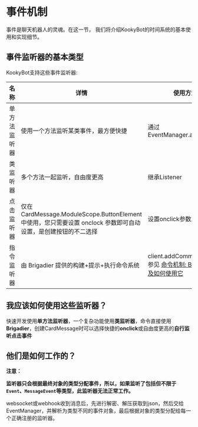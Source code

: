 # 事件机制

事件是聊天机器人的灵魂。在这一节， 我们将介绍KookyBot的时间系统的基本使用和实现细节。

## 事件监听器的基本类型

KookyBot支持这些事件监听器:

| 名称 | 详情 | 使用方法 |
|------|------|----------|
| 单方法监听器 | 使用一个方法监听某类事件，最方便快捷 | 通过 EventManager.addListener |
| 类监听器 | 多个方法一起监听，自由度更高 | 继承Listener |
| 点击监听器 | 仅在 CardMessage.ModuleScope.ButtonElement 中使用，您只需要设置 onclock 参数即可自动设置，是创建按钮的不二选择 | 设置onclick参数即可 |
| 指令监听器 | 由 Brigadier 提供的构建+提示+执行命令系统 | client.addCommand<br/>参见 [命令机制: Brigadier 以及如何使用它](./command) |

## 我应该如何使用这些监听器？

快速开发使用**单方法监听器**，一个复杂功能使用**类监听器**，命令直接使用**Brigadier**，创建CardMessage时可以选择快捷的**onclick**或自由度更高的**自行监听点击事件**

## 他们是如何工作的？

**注意：**

**监听器只会根据最终对象的类型分配事件，所以，如果监听了包括但不限于`Event`、`MessageEvent`等类型，此监听器无法正常工作。**

websocket或webhook收到消息后，先进行解密、解压获取到json，然后交给EventManager，并解析为类型不同的事件对象，最后根据对象的类型分配给每一个正确注册的监听器。
